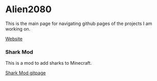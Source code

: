 # Alien2080
This is the main page for navigating github pages of the projects I am working on.


[Website](https://Alien2080.github.io)

### Shark Mod
This is a mod to add sharks to Minecraft.

[Shark Mod gitpage](https://github.com/Alien2080/SharkMod)
